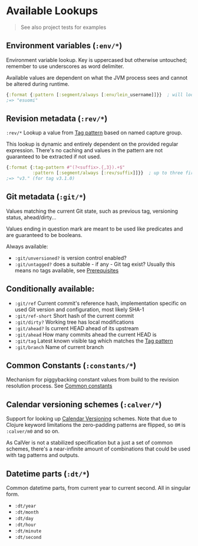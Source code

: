 # Available Lookups

> See also project tests for examples

## Environment variables (`:env/*`)

Environment variable lookup. Key is uppercased but otherwise untouched; remember to use underscores as word
delimiter.

Available values are dependent on what the JVM process sees and cannot be altered during runtime.

```clojure
{:format {:pattern [:segment/always [:env/lein_username]]}}  ; will lookup environment variable LEIN_USERNAME
;=> "esuomi"
```

## Revision metadata (`:rev/*`)

`:rev/*` Lookup a value from [Tag pattern](../README.md#tag-pattern-tag-pattern) based on named capture group.

This lookup is dynamic and entirely dependent on the provided regular expression. There's no caching and values in the
pattern are not guaranteed to be extracted if not used.

```clojure
{:format {:tag-pattern #"(?<suffix>.{,3}).+$"
          :pattern [:segment/always [:rev/suffix]]}}  ; up to three first characters of matching Git tag
;=> "v3." (for tag v3.1.0)
```

## Git metadata (`:git/*`)

Values matching the current Git state, such as previous tag, versioning status, ahead/dirty...

Values ending in question mark are meant to be used like predicates and are guaranteed to be booleans.

Always available:

 - `:git/unversioned?` is version control enabled?
 - `:git/untagged?` does a suitable - if any - Git tag exist? Usually this means no tags available, see [Prerequisites](../README.md#0-prerequisites)

Conditionally available:
 -
 - `:git/ref` Current commit's reference hash, implementation specific on used Git version and configuration, most likely SHA-1
 - `:git/ref-short` Short hash of the current commit
 - `:git/dirty?` Working tree has local modifications
 - `:git/ahead?` Is current HEAD ahead of its upstream
 - `:git/ahead` How many commits ahead the current HEAD is
 - `:git/tag` Latest known visible tag which matches the [Tag pattern](../README.md#tag-pattern-tag-pattern)
 - `:git/branch` Name of current branch

## Common Constants (`:constants/*`)

Mechanism for piggybacking constant values from build to the revision resolution process. See [Common constants](#common-constants-constants)

## Calendar versioning schemes (`:calver/*`)

Support for looking up [Calendar Versioning](https://calver.org/) schemes. Note that due to Clojure keyword limitations
  the zero-padding patterns are flipped, so `0M` is `:calver/m0` and so on.

As CalVer is not a stabilized specification but a just a set of common schemes, there's a near-infinite amount of
combinations that could be used with tag patterns and outputs.

## Datetime parts (`:dt/*`)

Common datetime parts, from current year to current second. All in singular form.

 - `:dt/year`
 - `:dt/month`
 - `:dt/day`
 - `:dt/hour`
 - `:dt/minute`
 - `:dt/second`

